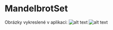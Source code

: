 # MandelbrotSet
Obrázky vykreslené v aplikaci:
![alt text](https://github.com/janpalka4/MandelbrotSet/blob/master/Nahledy/Snimek.jpg)
![alt text](https://github.com/janpalka4/MandelbrotSet/blob/master/Nahledy/Snimek2.jpg)
